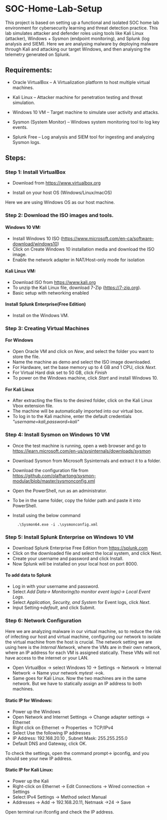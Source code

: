 # SOC-Home-Lab-Setup
This project is based on setting up a functional and isolated SOC home lab environment for cybersecurity learning and threat detection practice. This lab simulates attacker and defender roles using tools like Kali Linux (attacker), Windows + Sysmon (endpoint monitoring), and Splunk (log analysis and SIEM). Here we are analysing malware by deploying malware through Kali and attacking our target Windows, and then analysing the telemetry generated on Splunk.

## Requirements:
- Oracle VirtualBox – A Virtualization platform to host multiple virtual machines.

- Kali Linux – Attacker machine for penetration testing and threat simulation.

- Windows 10 VM – Target machine to simulate user activity and attacks.

- Sysmon (System Monitor) – Windows system monitoring tool to log key events.

- Splunk Free – Log analysis and SIEM tool for ingesting and analyzing Sysmon logs.

## Steps:
### Step 1: Install VirtualBox
- Download from https://www.virtualbox.org

- Install on your host OS (Windows/Linux/macOS)

Here we are using Windows OS as our host machine.

### Step 2: Download the ISO images and tools.

#### Windows 10 VM:

- Install Windows 10 ISO (https://www.microsoft.com/en-ca/software-download/windows10)
- Click on Create Windows 10 installation media and download the ISO image.
- Enable the network adapter in NAT/Host-only mode for isolation

#### Kali Linux VM:

- Download ISO from https://www.kali.org
- To unzip the Kali Linux file, download 7-Zip (https://7-zip.org).
- Basic setup with networking enabled

#### 
  
#### Install Splunk Enterprise(Free Edition)

- Install on the Windows VM.

### Step 3: Creating Virtual Machines
#### For Windows
- Open Oracle VM and click on *New*, and select the folder you want to store the file.
- Name the machine as demo and select the ISO image downloaded.
- For Hardware, set the base memory up to 4 GB and 1 CPU, click *Next*.
- For Virtual Hard disk set to 50 GB, click *Finish*
- To power on the Windows machine, click *Start* and install Windows 10.
#### For Kali Linux
- After extracting the files to the desired folder, click on the  Kali Linux Vbox extension file.
- The machine will be automatically imported into our virtual box.
- To log in to the Kali machine, enter the default credentials *"username=kali,password=kali"*

### Step 4: Install Sysmon on Windows 10 VM
- Once the test machine is running, open a web browser and go to https://learn.microsoft.com/en-us/sysinternals/downloads/sysmon
- Download Sysmon from Microsoft Sysinternals and extract it to a folder.
- Download the configuration file from https://github.com/olafhartong/sysmon-modular/blob/master/sysmonconfig.xml
- Open the PowerShell, run as an administrator.
- To be in the same folder, copy the folder path and paste it into PowerShell.
- Install using the below command

        .\Sysmon64.exe -i .\sysmonconfig.xml
  
### Step 5: Install Splunk Enterprise on Windows 10 VM
- Download Splunk Enterprise Free Edition from https://splunk.com
- Click on the downloaded file and select the local system, and click Next.
- Create your username and password and click Install.
- Now Splunk will be installed on your local host on port 8000.

 #### To add data to Splunk
 - Log in with your username and password.
 - Select *Add Data-> Monitoring(to monitor event logs)-> Local Event Logs*.
 - Select *Application, Security, and System* for Event logs, click *Next*.
 - Input Setting->*default*, and click Submit.

### Step 6: Network Configuration
Here we are analyzing malware in our virtual machine, so to reduce the risk of infecting our host and virtual machine, configuring our network to isolate the virtual machine from the host is crucial. 
The network setting we are using here is the *Internal Network*, where the VMs are in their own network, where an IP address for each VM is assigned statically. These VMs will not have access to the internet or your LAN.

- Open VirtualBox -> select Windows 10 -> Settings -> Network -> Internal Network -> Name your network *mytest* ->ok.
- Same goes for Kali Linux.
Now the two machines are in the same network. But we have to statically assign an IP address to both machines.

#### Static IP for Windows:
- Power up the Windows
- Open Network and Internet Settings -> Change adapter settings -> Ethernet
- Right click on Ethernet -> Properties -> TCP/IPv4
- Select Use the following IP addresses
- IP Address: 192.168.20.10 , Subnet Mask: 255.255.255.0
- Default DNS and Gateway, click OK.

To check the settings, open the command prompt-> ipconfig, and you should see your new IP address.

#### Static IP for Kali Linux:
- Power up the Kali
- Right-click on Ethernet -> Edit Connections -> Wired connection -> Settings
- Select IPv4 Settings -> Method select Manual
- Addresses -> Add -> 192.168.20.11, Netmask ->24 -> Save

Open terminal run ifconfig and check the IP address.
 

  













